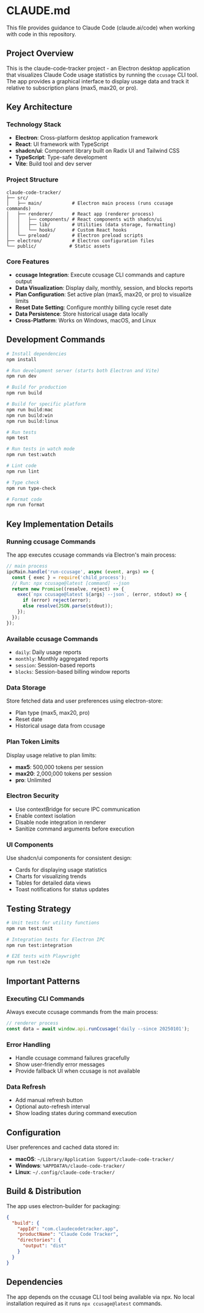 # CLAUDE.md

This file provides guidance to Claude Code (claude.ai/code) when working with code in this repository.

## Project Overview

This is the claude-code-tracker project - an Electron desktop application that visualizes Claude Code usage statistics by running the `ccusage` CLI tool. The app provides a graphical interface to display usage data and track it relative to subscription plans (max5, max20, or pro).

## Key Architecture

### Technology Stack

- **Electron**: Cross-platform desktop application framework
- **React**: UI framework with TypeScript
- **shadcn/ui**: Component library built on Radix UI and Tailwind CSS
- **TypeScript**: Type-safe development
- **Vite**: Build tool and dev server

### Project Structure

```
claude-code-tracker/
├── src/
│   ├── main/           # Electron main process (runs ccusage commands)
│   ├── renderer/       # React app (renderer process)
│   │   ├── components/ # React components with shadcn/ui
│   │   ├── lib/        # Utilities (data storage, formatting)
│   │   └── hooks/      # Custom React hooks
│   └── preload/        # Electron preload scripts
├── electron/           # Electron configuration files
└── public/            # Static assets
```

### Core Features

- **ccusage Integration**: Execute ccusage CLI commands and capture output
- **Data Visualization**: Display daily, monthly, session, and blocks reports
- **Plan Configuration**: Set active plan (max5, max20, or pro) to visualize limits
- **Reset Date Setting**: Configure monthly billing cycle reset date
- **Data Persistence**: Store historical usage data locally
- **Cross-Platform**: Works on Windows, macOS, and Linux

## Development Commands

```bash
# Install dependencies
npm install

# Run development server (starts both Electron and Vite)
npm run dev

# Build for production
npm run build

# Build for specific platform
npm run build:mac
npm run build:win
npm run build:linux

# Run tests
npm test

# Run tests in watch mode
npm run test:watch

# Lint code
npm run lint

# Type check
npm run type-check

# Format code
npm run format
```

## Key Implementation Details

### Running ccusage Commands

The app executes ccusage commands via Electron's main process:

```typescript
// main process
ipcMain.handle('run-ccusage', async (event, args) => {
  const { exec } = require('child_process');
  // Run: npx ccusage@latest [command] --json
  return new Promise((resolve, reject) => {
    exec(`npx ccusage@latest ${args} --json`, (error, stdout) => {
      if (error) reject(error);
      else resolve(JSON.parse(stdout));
    });
  });
});
```

### Available ccusage Commands

- `daily`: Daily usage reports
- `monthly`: Monthly aggregated reports
- `session`: Session-based reports
- `blocks`: Session-based billing window reports

### Data Storage

Store fetched data and user preferences using electron-store:

- Plan type (max5, max20, pro)
- Reset date
- Historical usage data from ccusage

### Plan Token Limits

Display usage relative to plan limits:

- **max5**: 500,000 tokens per session
- **max20**: 2,000,000 tokens per session
- **pro**: Unlimited

### Electron Security

- Use contextBridge for secure IPC communication
- Enable context isolation
- Disable node integration in renderer
- Sanitize command arguments before execution

### UI Components

Use shadcn/ui components for consistent design:

- Cards for displaying usage statistics
- Charts for visualizing trends
- Tables for detailed data views
- Toast notifications for status updates

## Testing Strategy

```bash
# Unit tests for utility functions
npm run test:unit

# Integration tests for Electron IPC
npm run test:integration

# E2E tests with Playwright
npm run test:e2e
```

## Important Patterns

### Executing CLI Commands

Always execute ccusage commands from the main process:

```typescript
// renderer process
const data = await window.api.runCcusage('daily --since 20250101');
```

### Error Handling

- Handle ccusage command failures gracefully
- Show user-friendly error messages
- Provide fallback UI when ccusage is not available

### Data Refresh

- Add manual refresh button
- Optional auto-refresh interval
- Show loading states during command execution

## Configuration

User preferences and cached data stored in:

- **macOS**: `~/Library/Application Support/claude-code-tracker/`
- **Windows**: `%APPDATA%/claude-code-tracker/`
- **Linux**: `~/.config/claude-code-tracker/`

## Build & Distribution

The app uses electron-builder for packaging:

```json
{
  "build": {
    "appId": "com.claudecodetracker.app",
    "productName": "Claude Code Tracker",
    "directories": {
      "output": "dist"
    }
  }
}
```

## Dependencies

The app depends on the ccusage CLI tool being available via npx. No local installation required as it runs `npx ccusage@latest` commands.